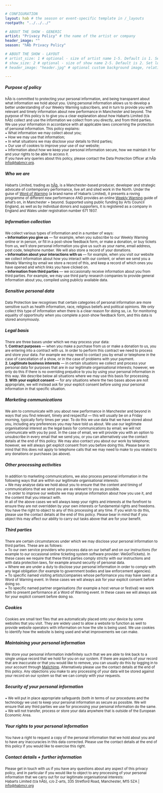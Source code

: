 ```yaml
---

# CONFIGURATION
layout: hab # the season or event-specific template in /_layouts
rootpath: "../../../"

# ABOUT THE SHOW - GENERIC
artist: "Privacy Policy" # the name of the artist or company
header_image: ""    
season: "hÅb Privacy Policy" 

# ABOUT THE SHOW - LAYOUT
# artist_size: 1 # optional - size of artist name 1-5. Default is 1. Set longer names to lower values
# show_size: 2 # optional - size of show name 2-5. Default is 2. Set longer names to lower values
# header_image: "header.jpg" # optional custom background image, relative to current page

---
```

##### Purpose of policy              
<small>hÅb is committed to protecting your personal information, and being transparent about what information we hold about you. Using personal information allows us to develop a better understanding of our Weekly Warning subscribers, and in turn to provide you with relevant and timely information about new performance in Manchester and beyond. The purpose of this policy is to give you a clear explanation about how Habarts Limited (t/a hÅb) collect and use the information we collect from you directly, and from third parties. We use your information in accordance with all applicable laws concerning the protection of personal information. This policy explains:<br>• What information we may collect about you;<br>• How we may use that information;<br>• In what situations we may disclose your details to third parties;<br>• Our use of cookies to improve your use of our website;<br>• Information about how we keep your personal information secure, how we maintain it for and your rights to be able to access it.<br>If you have any queries about this policy, please contact the Data Protection Officer at hÅb <a href="mailto:info@habmcr.org?subject=Data Protection Enquiry">info@habmcr.org</a>.</small>          
          
##### Who we are          
<small>Habarts Limited, trading as [hÅb](/hab), is a Manchester-based producer, developer and strategic advocate of contemporary performance, live art and sited work in the North. Under the guise of [Word of Warning](/) (a brand name of Habarts Limited), it presents a roving programme of different new performance AND provides an online [Weekly Warning](http://wordofwarning.posthaven.com) guide of what’s on, in Manchester + beyond. Supported using public funding by Arts Council England, as well as by individual donors and supporters, it is registered as a company in England and Wales under registration number 671 1937.</small>          
           
##### Information collection
<small>We collect various types of information and in a number of ways:<br>**• Information you give us** — for example, when you subscribe to our Weekly Warning online or in person, or fill in a post-show feedback form, or make a donation, or buy tickets from us, we’ll store personal information you give us such as your name, email address, post code, telephone number. We will also store a record of your donations.<br>**• Information about your interactions with us** — for example, when you visit our website we collect information about how you interact with our content, or when we send you a Weekly Warning by email we store a record of this, and keep a record of which ones you have opened and which links you have clicked on.<br>**• Information from third parties** — we occasionally receive information about you from third parties. For example, we may use third party research companies to provide general information about you, compiled using publicly available data.</small>             
            
##### Sensitive personal data            
<small>Data Protection law recognises that certain categories of personal information are more sensitive such as health information, race, religious beliefs and political opinions. We only collect this type of information when there is a clear reason for doing so, i.e. for monitoring equality of opportinuity when you complete a post-show feedback form, and this data is stored anonymously.</small>            
            
##### Legal basis
<small>There are three bases under which we may process your data:<br>**1. Contract purposes** — when you make a purchase from us or make a donation to us, you are entering into a contract with us. In order to perform this contract we need to process and store your data. For example we may need to contact you by email or telephone in the case of cancellation of a show, or in the case of problems with your payment.<br>**2. Legitimate business interests** — in certain situations we collect and process your personal data for purposes that are in our legitimate organisational interests; however, we only do this if there is no overriding prejudice to you by using your personal information in this way. We describe below all situations where we may use this basis for processing.<br>**3. With your explicit consent** — for any situations where the two bases above are not appropriate, we will instead ask for your explicit consent before using your personal information in that specific situation.</small>            
            
##### Marketing communications             
<small>We aim to communicate with you about new performance in Manchester and beyond in ways that you find relevant, timely and respectful — this will usually be on a Friday morning, typically forty times per year. To do this we use data that we have stored about you, including any preferences you may have told us about. We use our legitimate organisational interest as the legal basis for communications by email; we will not communicate with you by post. In the case of email, we will provide you with an option to unsubscribe in every email that we send you, or you can alternatively use the contact details at the end of this policy. We may also contact you about our work by telephone; however, we will always get explicit consent from you before doing this. Please bear in mind that this does not apply to telephone calls that we may need to make to you related to any donations or purchases (as above).</small>           
           
##### Other processing activities            
<small>In addition to marketing communications, we also process personal information in the following ways that are within our legitimate organisational interests:<br>• We may analyse data we hold about you to ensure that the content and timing of communications that we send you are as relevant to you as possible.<br>• In order to improve our website we may analyse information about how you use it, and the content that you interact with.<br>In all of the above cases we will always keep your rights and interests at the forefront to ensure they are not overridden by your own interests or fundamental rights and freedoms. You have the right to object to any of this processing at any time. If you wish to do this, please use the contact details at the end of this policy. Please bear in mind that if you object this may affect our ability to carry out tasks above that are for your benefit.</small>              
            
##### Third parties              
<small>There are certain circumstances under which we may disclose your personal information to third parties. These are as follows:<br>• To our own service providers who process data on our behalf and on our instructions (for example to our occasional online ticketing system software provider: WeGotTickets). In these cases we require that these third parties comply strictly with our instructions and with data protection laws, for example around security of personal data.<br>• Where we are under a duty to disclose your personal information in order to comply with any legal obligation (for example to government bodies and law enforcement agencies).<br>• To specific named visiting artists/companies whose performance you may have seen at a Word of Warning event. In these cases we will always ask for your explicit consent before doing so.<br>• To specific named partner organisations (for example a host venue or festival) we work with to present performance at a Word of Warning event. In these cases we will always ask for your explicit consent before doing so.</small>             
          
##### Cookies             
<small>Cookies are small text files that are automatically placed onto your device by some websites that you visit. They are widely used to allow a website to function as well to provide website operators with information on how the site is being used. We use cookies to identify how the website is being used and what improvements we can make.</small>             
            
##### Maintaining your personal information              
<small>We store your personal information indefinitely such that we are able to link back to a single unique record that we hold for you on our system. If there are aspects of your record that are inaccurate or that you would like to remove, you can usually do this by logging in to your account through [Mailchimp](ADD). Alternatively please use the contact details at the end of this policy. Any objections you make to any processing of your data will be stored against your record on our system so that we can comply with your requests.</small>          
          
##### Security of your personal information          
<small>• We will put in place appropriate safeguards (both in terms of our procedures and the technology we use) to keep your personal information as secure as possible. We will ensure that any third parties we use for processing your personal information do the same.<br>• We will not transfer, process or store your data anywhere that is outside of the European Economic Area.</small>            
             
##### Your rights to your personal information             
<small>You have a right to request a copy of the personal information that we hold about you and to have any inaccuracies in this data corrected. Please use the contact details at the end of this policy if you would like to exercise this right.</small>               
              
##### Contact details + further information
<small>Please get in touch with us if you have any questions about any aspect of this privacy policy, and in particular if you would like to object to any processing of your personal information that we carry out for our legitimate organisational interests:           
Habarts Limited (t/a hÅb), c/o Z-arts, 335 Stretford Road, Manchester, M15 5ZA | <a href="mailto:info@habmcr.org?subject=Data Protection Enquiry">info@habmcr.org</a></small>
